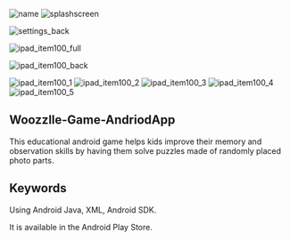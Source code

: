 
![name](https://github.com/user-attachments/assets/503a9906-277b-4499-ba1a-269cf9e676e3)
![splashscreen](https://github.com/user-attachments/assets/4ae51e98-3379-4195-b5aa-e73b049ef522)

![settings_back](https://github.com/user-attachments/assets/3c801506-7757-476a-a0f5-0d60d731de5a)

![ipad_item100_full](https://github.com/user-attachments/assets/923b2e42-0cbb-4ade-b517-5d8c87fbdd56)

![ipad_item100_back](https://github.com/user-attachments/assets/49dbeafb-7c18-4e8b-9eb4-f5654b7067c4)

![ipad_item100_1](https://github.com/user-attachments/assets/ab0cef3c-1bec-4591-8df6-aa14f78a37b1) ![ipad_item100_2](https://github.com/user-attachments/assets/67d76bd7-4dda-4b1b-a6ce-74615cec4142) ![ipad_item100_3](https://github.com/user-attachments/assets/9721989c-3f55-4f70-a3ca-9976fa152dbb) ![ipad_item100_4](https://github.com/user-attachments/assets/382b1e6a-cc1c-4650-9791-6ce822e32380) ![ipad_item100_5](https://github.com/user-attachments/assets/80139334-25b4-42ae-9710-ae34415a9349)

## Woozzlle-Game-AndriodApp

This educational android game helps kids improve their memory and observation skills by having them solve puzzles made of randomly placed photo parts.

## Keywords

Using Android Java, XML, Android SDK.

It is available in the Android Play Store.
